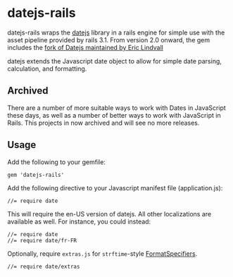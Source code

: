 # datejs-rails

datejs-rails wraps the [datejs](http://www.datejs.com/) library in a rails engine for simple
use with the asset pipeline provided by rails 3.1. From version 2.0 onward, the gem includes the [fork of Datejs
maintained by Eric Lindvall][1]

datejs extends the Javascript date object to allow for simple date parsing, calculation,
and formatting.

## Archived

There are a number of more suitable ways to work with Dates in JavaScript these days, as
well as a number of better ways to work with JavaScript in Rails. This projects in now
archived and will see no more releases.

## Usage

Add the following to your gemfile:

    gem 'datejs-rails'

Add the following directive to your Javascript manifest file (application.js):

    //= require date

This will require the en-US version of datejs. All other localizations are
available as well. For instance, you could instead:

    //= require date
    //= require date/fr-FR

Optionally, require `extras.js` for `strftime`-style [FormatSpecifiers](http://code.google.com/p/datejs/wiki/FormatSpecifiers).

    //= require date/extras

[1]: https://github.com/eric/Datejs


